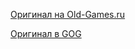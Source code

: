 [Оригинал на Old-Games.ru](https://www.old-games.ru/game/112.html)

[Оригинал в GOG](https://www.gog.com/game/forgotten_realms_the_archives_collection_one)